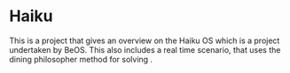 # Haiku
This is a project that gives an overview on the Haiku OS which is a project undertaken by BeOS.
This also includes a  real time scenario, that uses the dining philosopher method for solving . 
